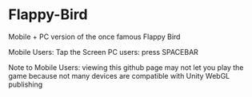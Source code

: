 # Flappy-Bird
Mobile + PC version of the once famous Flappy Bird

Mobile Users: Tap the Screen
PC users: press SPACEBAR

Note to Mobile Users: viewing this github page may not let you play the game because not many devices are compatible with Unity WebGL publishing
